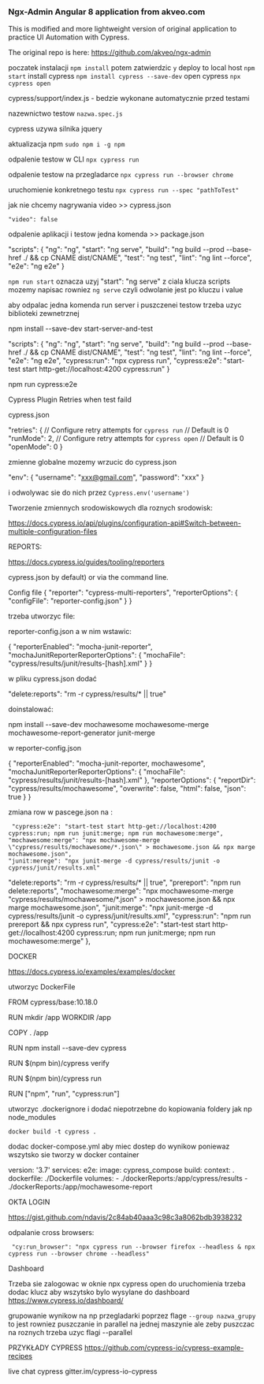 ### Ngx-Admin Angular 8 application from akveo.com

This is modified and more lightweight version of original application to practice UI Automation with Cypress.

The original repo is here: https://github.com/akveo/ngx-admin


poczatek instalacji `npm install` potem zatwierdzic `y` 
deploy to local host `npm start` 
install cypress `npm install cypress --save-dev`
open cypress `npx cypress open`


cypress/support/index.js - bedzie wykonane automatycznie przed testami

nazewnictwo testow `nazwa.spec.js`

cypress uzywa silnika jquery 

aktualizacja npm `sudo npm i -g npm`

odpalenie testow w CLI `npx cypress run`

odpalenie testow na przegladarce `npx cypress run --browser chrome`

uruchomienie konkretnego testu `npx cypress run --spec "pathToTest"`

jak nie chcemy nagrywania video >> cypress.json

`"video": false`

odpalenie aplikacji i testow jedna komenda >> package.json

"scripts":  {
    "ng": "ng",
    "start": "ng serve",
    "build": "ng build --prod  --base-href ./ && cp CNAME dist/CNAME",
    "test": "ng test",
    "lint": "ng lint --force",
    "e2e": "ng e2e"
  }
  
  `npm run start` oznacza uzyj  "start": "ng serve" z ciala klucza scripts
  mozemy napisac rowniez `ng serve` czyli odwolanie jest po kluczu i value
  
  aby odpalac jedna komenda run server i puszczenei testow trzeba uzyc biblioteki zewnetrznej
  
  npm install --save-dev start-server-and-test
  
 "scripts": {
    "ng": "ng",
    "start": "ng serve",
    "build": "ng build --prod  --base-href ./ && cp CNAME dist/CNAME",
    "test": "ng test",
    "lint": "ng lint --force",
    "e2e": "ng e2e",
    "cypress:run": "npx cypress run",
    "cypress:e2e": "start-test start http-get://localhost:4200 cypress:run"
  }
  
  npm run cypress:e2e
  
  Cypress Plugin Retries when test faild

cypress.json

 "retries": {
    // Configure retry attempts for `cypress run`
    // Default is 0
    "runMode": 2,
    // Configure retry attempts for `cypress open`
    // Default is 0
    "openMode": 0
  }
  
zmienne globalne mozemy wrzucic do cypress.json

"env": {
    "username": "xxx@gmail.com",
    "password": "xxx"
  }
  
  i odwolywac sie do nich przez `Cypress.env('username')`
  
  Tworzenie zmiennych srodowiskowych dla roznych srodowisk:
  
  https://docs.cypress.io/api/plugins/configuration-api#Switch-between-multiple-configuration-files
  
  REPORTS:
  
  https://docs.cypress.io/guides/tooling/reporters
  
  
  cypress.json by default) or via the command line.

Config file
{
  "reporter": "cypress-multi-reporters",
  "reporterOptions": {
    "configFile": "reporter-config.json"
  }
}

trzeba utworzyc file:

reporter-config.json a w nim wstawic:

{
  "reporterEnabled": "mocha-junit-reporter",
  "mochaJunitReporterReporterOptions": {
    "mochaFile": "cypress/results/junit/results-[hash].xml"
  }
}

w pliku cypress.json dodać

"delete:reports": "rm -r cypress/results/* || true"

doinstalować:

npm install --save-dev mochawesome mochawesome-merge mochawesome-report-generator junit-merge

w reporter-config.json

{
    "reporterEnabled": "mocha-junit-reporter, mochawesome",
    "mochaJunitReporterReporterOptions": {
      "mochaFile": "cypress/results/junit/results-[hash].xml"
    },
    "reporterOptions": {
        "reportDir": "cypress/results/mochawesome",
        "overwrite": false,
        "html": false,
        "json": true
      }
  }
  
  
  zmiana row w pascege.json na :
  
     "cypress:e2e": "start-test start http-get://localhost:4200 cypress:run; npm run junit:merge; npm run mochawesome:merge",
    "mochawesome:merge": "npx mochawesome-merge \"cypress/results/mochawesome/*.json\" > mochawesome.json && npx marge mochawesome.json",
    "junit:merege": "npx junit-merge -d cypress/results/junit -o cypress/junit/results.xml"
  

  "delete:reports": "rm -r cypress/results/* || true",
    "prereport": "npm run delete:reports",
    "mochawesome:merge": "npx mochawesome-merge \"cypress/results/mochawesome/*.json\" > mochawesome.json && npx marge mochawesome.json",
    "junit:merge": "npx junit-merge -d cypress/results/junit -o cypress/junit/results.xml",
    "cypress:run": "npm run prereport && npx cypress run",
    "cypress:e2e": "start-test start http-get://localhost:4200 cypress:run; npm run junit:merge; npm run mochawesome:merge"
  },
  
 
 DOCKER
 
 https://docs.cypress.io/examples/examples/docker
 
 utworzyc DockerFile
 
 FROM cypress/base:10.18.0

RUN mkdir /app
WORKDIR /app

COPY . /app

RUN npm install --save-dev cypress

RUN $(npm bin)/cypress verify

RUN $(npm bin)/cypress run

RUN ["npm", "run", "cypress:run"]

utworzyc .dockerignore i dodać niepotrzebne do kopiowania foldery jak np node_modules

`docker build -t cypress .`


 dodac docker-compose.yml aby miec dostep do wynikow poniewaz wszytsko sie tworzy w docker container
 
 version: '3.7'
 services:
  e2e:
    image: cypress_compose
    build:
      context: .
      dockerfile: ./Dockerfile
    volumes:
      - ./dockerReports:/app/cypress/results
      - ./dockerReports:/app/mochawesome-report
      
 
 OKTA LOGIN
 
 https://gist.github.com/ndavis/2c84ab40aaa3c98c3a8062bdb3938232
 
 odpalanie cross browsers:
 
     "cy:run_browser": "npx cypress run --browser firefox --headless & npx cypress run --browser chrome --headless"

Dashboard

Trzeba sie zalogowac w oknie npx cypress open  do uruchomienia trzeba dodac klucz aby wszytsko bylo wysylane do dashboard
https://www.cypress.io/dashboard/

grupowanie wynikow na np przegladarki poprzez flage `--group nazwa_grupy` to jest rowniez puszczanie in parallel na jednej maszynie ale zeby puszczac na roznych trzeba uzyc flagi --parallel

 
 
  PRZYKŁADY CYPRESS https://github.com/cypress-io/cypress-example-recipes
  
  live chat cypress gitter.im/cypress-io-cypress
  
 
  
